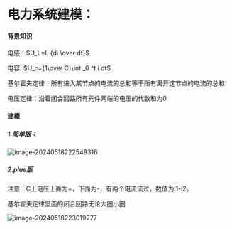 # 电力系统建模：

#### 背景知识

电感：$U_L=L {di \over dt}$

电容: $U_c={1\over C}\int _0 ^t i dt$

基尔霍夫定律：所有进入某节点的电流的总和等于所有离开这节点的电流的总和

电压定律：沿着闭合回路所有元件两端的电压的代数和为0

 #### 建模

##### 1.简单版：

![image-20240518222549316](C:\Users\丁晓琪\AppData\Roaming\Typora\typora-user-images\image-20240518222549316.png)

##### 2.plus版

注意：C上电压上面为+，下面为-，有两个电流流过，数值为i1-i2。

基尔霍夫定律里面的闭合回路无论大圈小圈

![image-20240518223019277](C:\Users\丁晓琪\AppData\Roaming\Typora\typora-user-images\image-20240518223019277.png)

